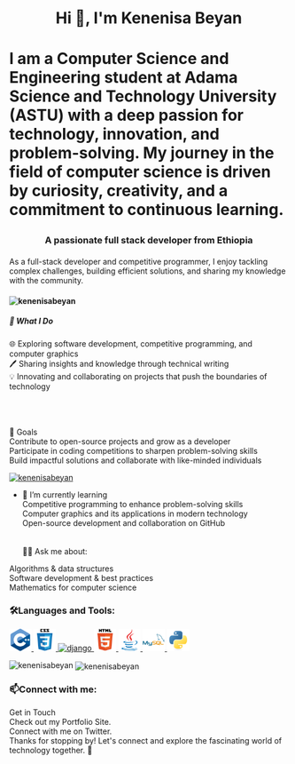 <h1 align="center">Hi 👋, I'm Kenenisa Beyan<h1/>
  
<p>I am a Computer Science and Engineering student at Adama Science and Technology University (ASTU) with a deep passion for technology, innovation, and problem-solving. My journey in the field of computer science is driven by curiosity, creativity, and a commitment to continuous learning.<p/>


<h3 align="center">A passionate full stack developer from Ethiopia</h3><h4></h4>As a full-stack developer and competitive programmer, I enjoy tackling complex challenges, building efficient solutions, and sharing my knowledge with the community.<h4/>

<p align="left"> <img src="https://komarev.com/ghpvc/?username=kenenisabeyan&label=Profile%20views&color=0e75b6&style=flat" alt="kenenisabeyan" /> </p>
<h5>🚀 What I Do</h5>
🌐 Exploring software development, competitive programming, and computer graphics<br/>
🖊️ Sharing insights and knowledge through technical writing<br/>
💡 Innovating and collaborating on projects that push the boundaries of technology<br/><br/><br/><br/>


🎯 Goals<br/>
Contribute to open-source projects and grow as a developer<br/>
Participate in coding competitions to sharpen problem-solving skills<br/>
Build impactful solutions and collaborate with like-minded individuals<br/>

<p align="left"> <a href="https://github.com/ryo-ma/github-profile-trophy"><img src="https://github-profile-trophy.vercel.app/?username=kenenisabeyan" alt="kenenisabeyan" /></a> </p>



- 🌱 I’m currently learning<br/>
Competitive programming to enhance problem-solving skills<br/>
Computer graphics and its applications in modern technology<br/>
Open-source development and collaboration on GitHub<br/><br/><br/>
💬🚀 Ask me about:<br/>

Algorithms & data structures<br/>
Software development & best practices<br/>
Mathematics for computer science<br/>





<h3 align="left">🛠️Languages and Tools:</h3>
<p align="left"> <a href="https://www.w3schools.com/cpp/" target="_blank" rel="noreferrer"> <img src="https://raw.githubusercontent.com/devicons/devicon/master/icons/cplusplus/cplusplus-original.svg" alt="cplusplus" width="40" height="40"/> </a> <a href="https://www.w3schools.com/css/" target="_blank" rel="noreferrer"> <img src="https://raw.githubusercontent.com/devicons/devicon/master/icons/css3/css3-original-wordmark.svg" alt="css3" width="40" height="40"/> </a> <a href="https://www.djangoproject.com/" target="_blank" rel="noreferrer"> <img src="https://cdn.worldvectorlogo.com/logos/django.svg" alt="django" width="40" height="40"/> </a> <a href="https://www.w3.org/html/" target="_blank" rel="noreferrer"> <img src="https://raw.githubusercontent.com/devicons/devicon/master/icons/html5/html5-original-wordmark.svg" alt="html5" width="40" height="40"/> </a> <a href="https://www.java.com" target="_blank" rel="noreferrer"> <img src="https://raw.githubusercontent.com/devicons/devicon/master/icons/java/java-original.svg" alt="java" width="40" height="40"/> </a> <a href="https://www.mysql.com/" target="_blank" rel="noreferrer"> <img src="https://raw.githubusercontent.com/devicons/devicon/master/icons/mysql/mysql-original-wordmark.svg" alt="mysql" width="40" height="40"/> </a> <a href="https://www.python.org" target="_blank" rel="noreferrer"> <img src="https://raw.githubusercontent.com/devicons/devicon/master/icons/python/python-original.svg" alt="python" width="40" height="40"/> </a> </p>

<p><img align="left" src="https://github-readme-stats.vercel.app/api/top-langs?username=kenenisabeyan&show_icons=true&locale=en&layout=compact" alt="kenenisabeyan" /></p>

<p>&nbsp;<img align="center" src="https://github-readme-stats.vercel.app/api?username=kenenisabeyan&show_icons=true&locale=en" alt="kenenisabeyan" /></p>


<h3 align="left">📫Connect with me:</h3>
 Get in Touch<br/>
Check out my Portfolio Site.<br/>
Connect with me on Twitter.<br/>
Thanks for stopping by! Let's connect and explore the fascinating world of technology together. 🚀<br/>

<p align="left">
</p>

